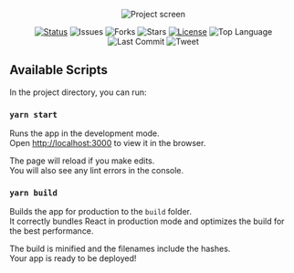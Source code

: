 <p align="center">
 <img src="src/assets/Codelândia.png" alt="Project screen">
</p>

<div align="center">

[![Status](https://img.shields.io/badge/status-active-success.svg)]()
![Issues](https://img.shields.io/github/issues/jessicacastro/codelandia)
![Forks](https://img.shields.io/github/forks/jessicacastro/codelandia)
![Stars](https://img.shields.io/github/stars/jessicacastro/codelandia)
[![License](https://img.shields.io/badge/license-MIT-blue.svg)](/LICENSE)
![Top Language](https://img.shields.io/github/languages/top/jessicacastro/codelandia)
![Last Commit](https://img.shields.io/github/last-commit/jessicacastro/codelandia)
![Tweet](https://img.shields.io/twitter/url?url=https%3A%2F%2Fgithub.com%2Fjessicacastro%2Fcodelandia)
</div>

## Available Scripts

In the project directory, you can run:

### `yarn start`

Runs the app in the development mode.\
Open [http://localhost:3000](http://localhost:3000) to view it in the browser.

The page will reload if you make edits.\
You will also see any lint errors in the console.

### `yarn build`

Builds the app for production to the `build` folder.\
It correctly bundles React in production mode and optimizes the build for the best performance.

The build is minified and the filenames include the hashes.\
Your app is ready to be deployed!

